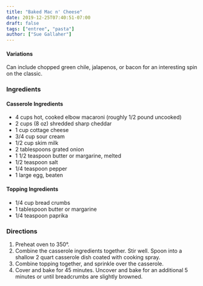 ```yaml
---
title: "Baked Mac n' Cheese"
date: 2019-12-25T07:40:51-07:00
draft: false
tags: ["entree", "pasta"]
author: ["Sue Gallaher"]
---
```


#### Variations
Can include chopped green chile, jalapenos, or bacon for an interesting spin on the classic. 
### Ingredients

#### Casserole Ingredients
- 4 cups hot, cooked elbow macaroni (roughly 1/2 pound uncooked)
- 2 cups (8 oz) shredded sharp cheddar
- 1 cup cottage cheese
- 3/4 cup sour cream
- 1/2 cup skim milk
- 2 tablespoons grated onion
- 1 1/2 teaspoon butter or margarine, melted
- 1/2 teaspoon salt
- 1/4 teaspoon pepper
- 1 large egg, beaten
#### Topping Ingredients
- 1/4 cup bread crumbs
- 1 tablespoon butter or margarine
- 1/4 teaspoon paprika

### Directions
1. Preheat oven to 350°.
1. Combine the casserole ingredients together. Stir well. Spoon into a shallow 2 quart casserole dish coated with cooking spray. 
1. Combine topping together, and sprinkle over the casserole.
1. Cover and bake for 45 minutes. Uncover and bake for an additional 5 minutes or until breadcrumbs are slightly browned. 